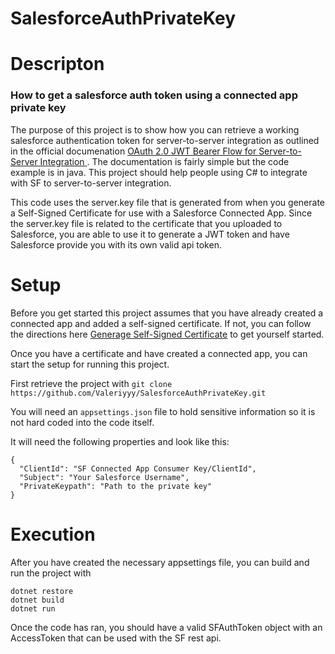 # SalesforceAuthPrivateKey

# Descripton

### How to get a salesforce auth token using a connected app private key

The purpose of this project is to show how you can retrieve a working salesforce authentication token for server-to-server integration as outlined in the official documenation [OAuth 2.0 JWT Bearer Flow for Server-to-Server Integration
](https://help.salesforce.com/s/articleView?id=sf.remoteaccess_oauth_jwt_flow.htm&type=5). The documentation is fairly simple but the code example is in java. This project should help people using C# to integrate with SF to server-to-server integration.

This code uses the server.key file that is generated from when you generate a Self-Signed Certificate for use with a Salesforce Connected App. Since the server.key file is related to the certificate that you uploaded to Salesforce, you are able to use it to generate a JWT token and have Salesforce provide you with its own valid api token.

# Setup

Before you get started this project assumes that you have already created a connected app and added
a self-signed certificate.
If not, you can follow the directions here [Generage Self-Signed Certificate](https://developer.salesforce.com/docs/atlas.en-us.sfdx_dev.meta/sfdx_dev/sfdx_dev_auth_key_and_cert.htm) to get yourself started.

Once you have a certificate and have created a connected app, you can start the setup for running this project.

First retrieve the project with
`git clone https://github.com/Valeriyyy/SalesforceAuthPrivateKey.git`

You will need an `appsettings.json` file to hold sensitive information so it is not hard coded into the code itself.

It will need the following properties and look like this:

```
{
  "ClientId": "SF Connected App Consumer Key/ClientId",
  "Subject": "Your Salesforce Username",
  "PrivateKeypath": "Path to the private key"
}
```

# Execution

After you have created the necessary appsettings file, you can build and run the project with

```
dotnet restore
dotnet build
dotnet run
```

Once the code has ran, you should have a valid SFAuthToken object with an AccessToken that can be used with the SF rest api. 